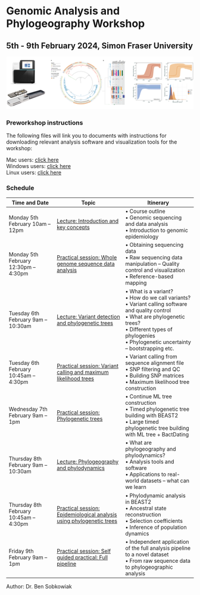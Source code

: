 # Genomic Analysis and Phylogeography Workshop

## 5th - 9th February 2024, Simon Fraser University


![Title Image](Sequence_trees.png)

### Preworkshop instructions

The following files will link you to documents with instructions for downloading relevant analysis software and visualization tools for the workshop:

Mac users: [click here](Pre-Workshop_instructions/Mac_instructions.md)<br>
Windows users: [click here](Pre-Workshop_instructions/Windows_instructions.md)<br>
Linux users: [click here](Pre-Workshop_instructions/Linux_instructions.md)<br>

### Schedule

| Time and Date                  | Topic                                           | Itinerary                                                 |
|--------------------------------|-------------------------------------------------|-----------------------------------------------------------|
| Monday 5th February 10am – 12pm | [Lecture: Introduction and key concepts](Lectures/Introduction.md) | • Course outline<br>• Genomic sequencing and data analysis<br>• Introduction to genomic epidemiology |
| Monday 5th February 12:30pm – 4:30pm | [Practical session: Whole genome sequence data analysis](Practicals/WGS_Analysis.md) | • Obtaining sequencing data<br>• Raw sequencing data manipulation – Quality control and visualization<br>• Reference-based mapping |
| Tuesday 6th February 9am – 10:30am | [Lecture: Variant detection and phylogenetic trees](Lectures/VariantCalling.md) | • What is a variant?<br>• How do we call variants?<br>• Variant calling software and quality control<br>• What are phylogenetic trees?<br>• Different types of phylogenies<br>• Phylogenetic uncertainty – bootstrapping etc. |
| Tuesday 6th February 10:45am – 4:30pm | [Practical session: Variant calling and maximum likelihood trees](Practicals/VariantCalling_MLtrees.md) | • Variant calling from sequence alignment file<br>• SNP filtering and QC<br>• Building SNP matrices<br>• Maximum likelihood tree construction |
| Wednesday 7th February 9am – 1pm | [Practical session: Phylogenetic trees](Practicals/Phylogenetics.md) | • Continue ML tree construction<br>• Timed phylogenetic tree building with BEAST2<br>• Large timed phylogenetic tree building with ML tree + BactDating |
| Thursday 8th February 9am – 10:30am | [Lecture: Phylogeography and phylodynamics](Lectures/Phylogeography_Phylodynamics.md) | • What are phylogeography and phylodynamics?<br>• Analysis tools and software<br>• Applications to real-world datasets – what can we learn |
| Thursday 8th February 10:45am – 4:30pm | [Practical session: Epidemiological analysis using phylogenetic trees](Practicals/Phylodynamics.md) | • Phylodynamic analysis in BEAST2<br>• Ancestral state reconstruction<br>• Selection coefficients<br>• Inference of population dynamics |
| Friday 9th February 9am – 1pm  | [Practical session: Self guided practical: Full pipeline](Practicals/Full_pipeline_test.md) | • Independent application of the full analysis pipeline to a novel dataset<br>• From raw sequence data to phylogeographic analysis |


Author: Dr. Ben Sobkowiak
